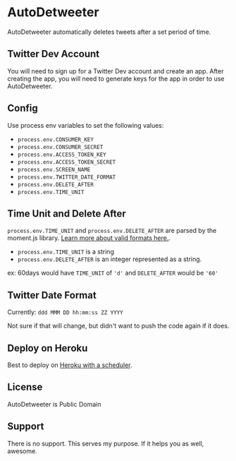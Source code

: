 # AutoDetweeter

AutoDetweeter automatically deletes tweets after a set period of time.

## Twitter Dev Account

You will need to sign up for a Twitter Dev account and create an app. After creating the app, you will need to generate keys for the app in order to use AutoDetweeter.

## Config
Use process env variables to set the following values:

- `process.env.CONSUMER_KEY`
- `process.env.CONSUMER_SECRET`
- `process.env.ACCESS_TOKEN_KEY`
- `process.env.ACCESS_TOKEN_SECRET`
- `process.env.SCREEN_NAME`
- `process.env.TWITTER_DATE_FORMAT`
- `process.env.DELETE_AFTER`
- `process.env.TIME_UNIT`

## Time Unit and Delete After

`process.env.TIME_UNIT` and `process.env.DELETE_AFTER` are parsed by the moment.js library. [Learn more about valid formats here.](https://momentjs.com/docs/#/parsing/string-format/).

- `process.env.TIME_UNIT` is a string
- `process.env.DELETE_AFTER` is an integer represented as a string.

ex: 60days would have `TIME_UNIT` of `'d'` and `DELETE_AFTER` would be `'60'`

## Twitter Date Format

Currently: `ddd MMM DD hh:mm:ss ZZ YYYY`

Not sure if that will change, but didn't want to push the code again if it does.

## Deploy on Heroku

Best to deploy on [Heroku with a scheduler](https://devcenter.heroku.com/articles/scheduler).

## License

AutoDetweeter is Public Domain

## Support

There is no support. This serves my purpose. If it helps you as well, awesome.
